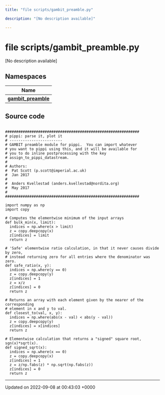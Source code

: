 ```yaml
---
title: "file scripts/gambit_preamble.py"

description: "[No description available]"

---
```


# file scripts/gambit_preamble.py

[No description available]

## Namespaces

| Name           |
| -------------- |
| **[gambit_preamble](/documentation/code/namespaces/namespacegambit__preamble/)**  |




## Source code

```

#############################################################
# pippi: parse it, plot it
# ------------------------
# GAMBIT preamble module for pippi.  You can import whatever
# you want to pippi using this, and it will be available for
# you to do inline postprocessing with the key
# assign_to_pippi_datastream.
#
# Authors:
#  Pat Scott (p.scott@imperial.ac.uk)
#  Jan 2017
#
#  Anders Kvellestad (anders.kvellestad@nordita.org)
#  May 2017
#  
#############################################################

import numpy as np
import copy

# Computes the elementwise minimum of the input arrays
def bulk_min(x, limit):
  indices = np.where(x > limit)
  z = copy.deepcopy(x)
  z[indices] = limit
  return z

# 'Safe' elementwise ratio calculation, in that it never causes divide by zero,
# instead returning zero for all entries where the denominator was zero.
def safe_ratio(x, y):
  indices = np.where(y == 0)
  z = copy.deepcopy(y)
  z[indices] = 1
  z = x/z
  z[indices] = 0
  return z

# Returns an array with each element given by the nearer of the corresponding
# element in x and y to val.
def closest_to(val, x, y):
  indices = np.where(abs(x - val) < abs(y - val))
  z = copy.deepcopy(y)
  z[indices] = x[indices]
  return z

# Elementwise calculation that returns a "signed" square root, sgn(x)*sqrt(x).
def signed_sqrt(x):
  indices = np.where(x == 0)
  z = copy.deepcopy(x)
  z[indices] = 1
  z = z/np.fabs(z) * np.sqrt(np.fabs(z))
  z[indices] = 0
  return z
```


-------------------------------

Updated on 2022-09-08 at 00:43:03 +0000
